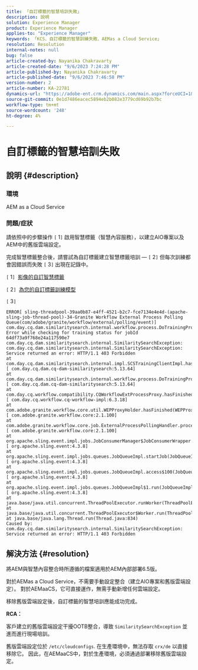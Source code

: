 ```yaml
---
title: 「自訂標籤的智慧培訓失敗」
description: 說明
solution: Experience Manager
product: Experience Manager
applies-to: "Experience Manager"
keywords: 「KCS、自訂標籤的智慧訓練失敗、AEMas a Cloud Service」
resolution: Resolution
internal-notes: null
bug: false
article-created-by: Nayanika Chakravarty
article-created-date: "9/6/2023 7:24:28 PM"
article-published-by: Nayanika Chakravarty
article-published-date: "9/6/2023 7:46:58 PM"
version-number: 2
article-number: KA-22781
dynamics-url: "https://adobe-ent.crm.dynamics.com/main.aspx?forceUCI=1&pagetype=entityrecord&etn=knowledgearticle&id=73838efb-ea4c-ee11-be6e-6045bd006a22"
source-git-commit: 0e1d7486eacec5894eb2b082e3779cd69b92b7bc
workflow-type: tm+mt
source-wordcount: '248'
ht-degree: 4%

---
```


# 自訂標籤的智慧培訓失敗

## 說明 {#description}


### 環境

AEM as a Cloud Service

### 問題/症狀

請依照中的步驟操作 `[` 1`]`  啟用智慧標籤（智慧內容服務），以建立AIO專案以及AEM中的舊版雲端設定。

完成智慧標籤整合後，請嘗試為自訂標籤建立智慧標籤培訓 —  `[` 2`]`  但每次訓練都會因錯誤而失敗 `[` 3`]`  出現在記錄中。

`[` 1`]`  [影像的自訂智慧標籤](https://experienceleague.adobe.com/docs/experience-manager-learn/assets/metadata/custom-smart-tags.html)

`[` 2`]`  [為您的自訂標籤訓練模型](https://experienceleague.adobe.com/docs/experience-manager-cloud-service/content/assets/manage/smart-tags.html#train-model)

`[` 3`]`


```
ERROR[ sling-threadpool-39aa0b87-e4ff-4521-b2c7-fce7134e4e4d-(apache-sling-job-thread-pool)-34-Granite Workflow External Process Polling Queue(com/adobe/granite/workflow/external/polling/event)]  com.day.cq.dam.similaritysearch.internal.workflow.process.DoTrainingProcess Error while checking for training status for jobId 64df73a9f768e24a117590e7
com.day.cq.dam.similaritysearch.internal.SimilaritySearchException: com.day.cq.dam.similaritysearch.internal.SimilaritySearchException: Service returned an error: HTTP/1.1 403 Forbidden
at com.day.cq.dam.similaritysearch.internal.impl.SCSTrainingClientImpl.hasFinishedTraining(SCSTrainingClientImpl.java:203) [ com.day.cq.dam.cq-dam-similaritysearch:5.13.64] 
at com.day.cq.dam.similaritysearch.internal.workflow.process.DoTrainingProcess.hasFinished(DoTrainingProcess.java:95) [ com.day.cq.dam.cq-dam-similaritysearch:5.13.64] 
at com.day.cq.workflow.compatibility.CQWorkflowExtProcessProxy.hasFinished(CQWorkflowExtProcessProxy.java:82) [ com.day.cq.workflow.cq-workflow-impl:6.3.18] 
at com.adobe.granite.workflow.core.util.WEPProxyHolder.hasFinished(WEPProxyHolder.java:46) [ com.adobe.granite.workflow.core:2.1.100] 
at com.adobe.granite.workflow.core.job.ExternalProcessPollingHandler.process(ExternalProcessPollingHandler.java:119) [ com.adobe.granite.workflow.core:2.1.100] 
at org.apache.sling.event.impl.jobs.JobConsumerManager$JobConsumerWrapper.process(JobConsumerManager.java:502) [ org.apache.sling.event:4.3.8] 
at org.apache.sling.event.impl.jobs.queues.JobQueueImpl.startJob(JobQueueImpl.java:351) [ org.apache.sling.event:4.3.8] 
at org.apache.sling.event.impl.jobs.queues.JobQueueImpl.access$100(JobQueueImpl.java:60) [ org.apache.sling.event:4.3.8] 
at org.apache.sling.event.impl.jobs.queues.JobQueueImpl$1.run(JobQueueImpl.java:287) [ org.apache.sling.event:4.3.8] 
at java.base/java.util.concurrent.ThreadPoolExecutor.runWorker(ThreadPoolExecutor.java:1128)
at java.base/java.util.concurrent.ThreadPoolExecutor$Worker.run(ThreadPoolExecutor.java:628)
at java.base/java.lang.Thread.run(Thread.java:834)
Caused by: com.day.cq.dam.similaritysearch.internal.SimilaritySearchException: Service returned an error: HTTP/1.1 403 Forbidden
```



## 解決方法 {#resolution}


將AEM與智慧內容整合時所遵循的檔案適用於AEM內部部署6.5版。

對於AEMas a Cloud Service，不需要手動設定整合（建立AIO專案和舊版雲端設定）。 對於AEMaaCS，它可直接運作，無需手動新增任何雲端設定。

移除舊版雲端設定後，自訂標籤的智慧培訓應能成功完成。

<b>RCA：</b>

客戶建立的舊版雲端設定干擾OOTB整合，導致 `SimilaritySearchException` 並進而進行現場培訓。

舊版雲端設定位於 `/etc/cloudconfigs`. 在生產環境中，無法存取 `crx/de` 以直接移除它。 因此，在AEMaaCS中，對於生產環境，必須通過部署移除舊版雲端設定。
